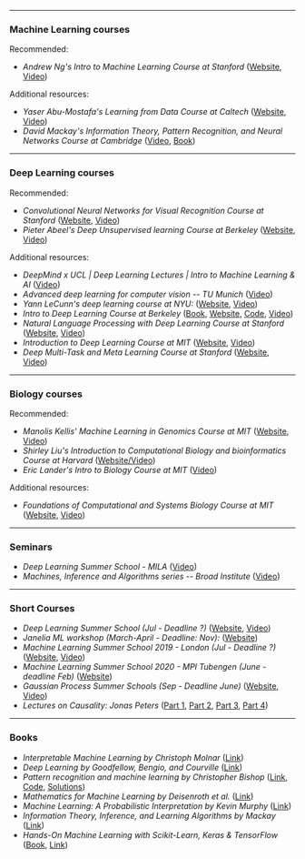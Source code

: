 _____________________________________________________________
### Machine Learning courses

Recommended:
* _Andrew Ng's Intro to Machine Learning Course at Stanford_ 
([Website](http://cs229.stanford.edu/), 
[Video](https://www.youtube.com/playlist?list=PLoROMvodv4rMiGQp3WXShtMGgzqpfVfbU)) 

Additional resources:
* _Yaser Abu-Mostafa's Learning from Data Course at Caltech_ 
([Website](http://work.caltech.edu/lectures.html), 
[Video](https://www.youtube.com/playlist?list=PLD63A284B7615313A)) 
* _David Mackay's Information Theory, Pattern Recognition, and Neural Networks Course at Cambridge_ 
([Video](http://videolectures.net/course_information_theory_pattern_recognition/), 
[Book](http://www.inference.org.uk/mackay/itila/)) 

_____________________________________________________________
### Deep Learning courses

Recommended:
* _Convolutional Neural Networks for Visual Recognition Course at Stanford_ 
([Website](http://cs231n.github.io/), 
[Video](https://www.youtube.com/playlist?list=PL3FW7Lu3i5JvHM8ljYj-zLfQRF3EO8sYv)) 
* _Pieter Abeel's Deep Unsupervised learning Course at Berkeley_ 
([Website](https://sites.google.com/view/berkeley-cs294-158-sp19/home), 
[Video](https://www.youtube.com/channel/UCf4SX8kAZM_oGcZjMREsU9w/videos)) 

Additional resources:
* _DeepMind x UCL | Deep Learning Lectures | Intro to Machine Learning & AI_
([Video](https://www.youtube.com/watch?v=7R52wiUgxZI&list=PLqYmG7hTraZCDxZ44o4p3N5Anz3lLRVZF)) 
* _Advanced deep learning for computer vision -- TU Munich_ 
([Video](https://www.youtube.com/playlist?list=PLog3nOPCjKBnjhuHMIXu4ISE4Z4f2jm39)) 
* _Yann LeCunn's deep learning course at NYU:_
([Website](https://atcold.github.io/pytorch-Deep-Learning/), 
[Video](http://bit.ly/pDL-YouTube)) 
* _Intro to Deep Learning Course at Berkeley_
([Book](http://d2l.ai/chapter_introduction/index.html), 
[Website](https://courses.d2l.ai/berkeley-stat-157/index.html), 
[Code](https://github.com/dsgiitr/d2l-pytorch), 
[Video](https://www.youtube.com/playlist?list=PLZSO_6-bSqHQHBCoGaObUljoXAyyqhpFW)) 
* _Natural Language Processing with Deep Learning Course at Stanford_
([Website](http://web.stanford.edu/class/cs224n/), 
[Video](https://www.youtube.com/playlist?list=PLoROMvodv4rOhcuXMZkNm7j3fVwBBY42z)) 
* _Introduction to Deep Learning Course at MIT_
([Website](http://introtodeeplearning.com/), 
[Video](https://www.youtube.com/playlist?list=PLtBw6njQRU-rwp5__7C0oIVt26ZgjG9NI)) 
* _Deep Multi-Task and Meta Learning Course at Stanford_
([Website](https://cs330.stanford.edu/), 
[Video](https://www.youtube.com/playlist?list=PLoROMvodv4rMC6zfYmnD7UG3LVvwaITY5)) 

_____________________________________________________________
### Biology courses

Recommended:
* _Manolis Kellis' Machine Learning in Genomics Course at MIT_
([Website](http://stellar.mit.edu/S/course/6/fa19/6.047/), 
[Video](https://www.youtube.com/playlist?list=PLypiXJdtIca6U5uQOCHjP9Op3gpa177fK)) 
* _Shirley Liu's Introduction to Computational Biology and bioinformatics Course at Harvard_
([Website/Video](https://liulab-dfci.github.io/resources/html/STAT115_2020_Module2.html)) 
* _Eric Lander's Intro to Biology Course at MIT_
([Video](https://www.edx.org/course/introduction-to-biology-the-secret-of-life-3)) 

Additional resources:
* _Foundations of Computational and Systems Biology Course at MIT_
([Website](https://ocw.mit.edu/courses/biology/7-91j-foundations-of-computational-and-systems-biology-spring-2014/), 
[Video](https://www.youtube.com/playlist?list=PLUl4u3cNGP63uK-oWiLgO7LLJV6ZCWXac)) 


_____________________________________________________________
### Seminars

* _Deep Learning Summer School - MILA_
([Video](http://videolectures.net/DLRLsummerschool2018_toronto/)) 
* _Machines, Inference and Algorithms series -- Broad Institute_
([Video](https://www.youtube.com/playlist?list=PLlMMtlgw6qNjROoMNTBQjAcdx53kV50cS)) 

________________________________________________________________________________________
### Short Courses


* _Deep Learning Summer School (Jul - Deadline ?)_
([Website](https://dlrlsummerschool.ca/), 
[Video](http://videolectures.net/DLRLsummerschool2018_toronto/)) 
* _Janelia ML workshop (March-April - Deadline: Nov):_
([Website](https://www.janelia.org/you-janelia/conferences/workshop-listings)) 
* _Machine Learning Summer School 2019 - London (Jul - Deadline ?)_
([Website](https://sites.google.com/view/mlss-2019/home?authuser=0), 
[Video](https://sites.google.com/view/mlss-2019/lectures-and-tutorials?authuser=0)) 
* _Machine Learning Summer School 2020 - MPI Tubengen (June - deadline Feb)_
([Website](http://mlss.tuebingen.mpg.de/2020/organizers.html)) 
* _Gaussian Process Summer Schools (Sep - Deadline June)_
([Website](http://gpss.cc), 
[Video](http://gpss.cc/gpss18/program)) 
* _Lectures on Causality: Jonas Peters_ ([Part 1](https://www.youtube.com/watch?v=zvrcyqcN9Wo&list=PLlMMtlgw6qNjROoMNTBQjAcdx53kV50cS), [Part 2](https://www.youtube.com/watch?v=bHOGP5o3Vu0&list=PLlMMtlgw6qNjROoMNTBQjAcdx53kV50cS), [Part 3](https://www.youtube.com/watch?v=Jp4UcgpVA2I&list=PLlMMtlgw6qNjROoMNTBQjAcdx53kV50cS), [Part 4](https://www.youtube.com/watch?v=ytnr_2dyyMU&list=PLlMMtlgw6qNjROoMNTBQjAcdx53kV50cS))

________________________________________________________________________________________
### Books

* _Interpretable Machine Learning by Christoph Molnar_ ([Link](https://christophm.github.io/interpretable-ml-book/))
* _Deep Learning by Goodfellow, Bengio, and Courville_ ([Link](https://www.deeplearningbook.org/))
* _Pattern recognition and machine learning by Christopher Bishop_ ([Link](https://www.dropbox.com/s/7o08dn8gtdoj0em/Bishop-Pattern-Recognition-and-Machine-Learning-2006.pdf?dl=0), [Code](https://github.com/ctgk/PRML), [Solutions](https://www.dropbox.com/s/rl5m2mk3mfc5fgh/Bishop--Pattern%20recognition%20and%20Machine%20learning%20solutions.pdf.pdf?dl=0))
* _Mathematics for Machine Learning by Deisenroth et al._ ([Link](https://www.dropbox.com/s/xnsndlm14hxis0w/Mathematics%20for%20machine%20learning.pdf?dl=0))
* _Machine Learning: A Probabilistic Interpretation by Kevin Murphy_ ([Link](https://www.dropbox.com/s/ejg02cej400zb1f/ML%20Machine%20Learning-A%20Probabilistic%20Perspective.pdf?dl=0))
* _Information Theory, Inference, and Learning Algorithms by Mackay_ ([Link](https://www.dropbox.com/s/fdt02bg7mqx4b2a/Information%20Theory%20Inference%20and%20Learning%20Algorithms%20by%20MacKay.pdf?dl=0))
* _Hands-On Machine Learning with Scikit-Learn, Keras & TensorFlow_ ([Book](https://www.amazon.com/Hands-Machine-Learning-Scikit-Learn-TensorFlow/dp/1492032646), [Link](https://github.com/ageron/handson-ml2))




<br>
<br>
<br>
<br>
<br>
<br>
